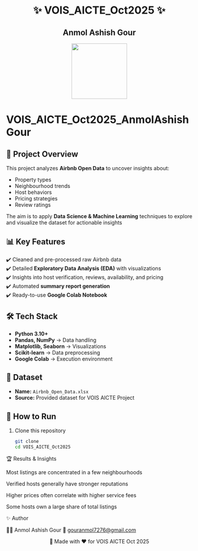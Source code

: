 <h1 align="center">✨ VOIS_AICTE_Oct2025 ✨</h1>
<h2 align="center">Anmol Ashish Gour</h2>

<p align="center">
  <img src="https://upload.wikimedia.org/wikipedia/commons/6/69/Airbnb_Logo_Bélo.svg" width="150"/>
</p>

# VOIS_AICTE_Oct2025_AnmolAshishGour 

## 🌟 Project Overview  
This project analyzes **Airbnb Open Data** to uncover insights about:  
- Property types  
- Neighbourhood trends  
- Host behaviors  
- Pricing strategies  
- Review ratings  

The aim is to apply **Data Science & Machine Learning** techniques to explore and visualize the dataset for actionable insights

## 📊 Key Features  
✔️ Cleaned and pre-processed raw Airbnb data  
✔️ Detailed **Exploratory Data Analysis (EDA)** with visualizations  
✔️ Insights into host verification, reviews, availability, and pricing  
✔️ Automated **summary report generation**  
✔️ Ready-to-use **Google Colab Notebook**  

## 🛠️ Tech Stack  
- **Python 3.10+**  
- **Pandas, NumPy** → Data handling  
- **Matplotlib, Seaborn** → Visualizations  
- **Scikit-learn** → Data preprocessing  
- **Google Colab** → Execution environment  

## 📂 Dataset  
- **Name:** `Airbnb_Open_Data.xlsx`  
- **Source:** Provided dataset for VOIS AICTE Project

## 🚀 How to Run  

1. Clone this repository  
   ```bash
   git clone 
   cd VOIS_AICTE_Oct2025

🏆 Results & Insights

Most listings are concentrated in a few neighbourhoods

Verified hosts generally have stronger reputations

Higher prices often correlate with higher service fees

Some hosts own a large share of total listings

✨ Author

👨‍💻 Anmol Ashish Gour
📧 gouranmol7276@gmail.com



<p align="center">🚀 Made with ❤️ for VOIS AICTE Oct 2025</p> 
